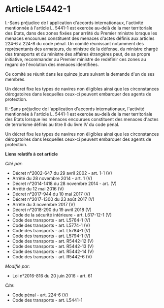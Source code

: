 # Article L5442-1

I.-Sans préjudice de l'application d'accords internationaux, l'activité mentionnée à l'article L. 5441-1 est exercée au-delà
de la mer territoriale des Etats, dans des zones fixées par arrêté du Premier ministre lorsque les menaces encourues
constituent des menaces d'actes définis aux articles 224-6 à 224-8 du code pénal. Un comité réunissant notamment des
représentants des armateurs, du ministre de la défense, du ministre chargé des transports et du ministre des affaires
étrangères peut, de sa propre initiative, recommander au Premier ministre de redéfinir ces zones au regard de l'évolution des
menaces identifiées. 

Ce comité se réunit dans les quinze jours suivant la demande d'un de ses membres. 

Un décret fixe les types de navires non éligibles ainsi que les circonstances dérogatoires dans lesquelles ceux-ci peuvent
embarquer des agents de protection. 

II.-Sans préjudice de l'application d'accords internationaux, l'activité mentionnée à l'article L. 5441-1 est exercée au-delà
de la mer territoriale des Etats lorsque les menaces encourues constituent des menaces d'actes de terrorisme définis au titre
II du livre IV du code pénal. 

Un décret fixe les types de navires non éligibles ainsi que les circonstances dérogatoires dans lesquelles ceux-ci peuvent
embarquer des agents de protection.

**Liens relatifs à cet article**

_Cité par_:

  - Décret n°2002-647 du 29 avril 2002 - art. 1-1 (V)
  - Arrêté du 28 novembre 2014 - art. 1 (V)
  - Décret n°2014-1418 du 28 novembre 2014 - art. (V)
  - Arrêté du 12 mai 2016 (V)
  - Décret n°2017-944 du 10 mai 2017 (V)
  - Décret n°2017-1300 du 23 août 2017 (V)
  - Arrêté du 3 novembre 2017 (V)
  - Décret n°2018-290 du 19 avril 2018 (V)
  - Code de la sécurité intérieure - art. L617-12-1 (V)
  - Code des transports - art. L5764-1 (V)
  - Code des transports - art. L5774-1 (V)
  - Code des transports - art. L5784-1 (V)
  - Code des transports - art. L5794-1 (V)
  - Code des transports - art. R5442-12 (V)
  - Code des transports - art. R5442-13 (V)
  - Code des transports - art. R5442-14 (V)
  - Code des transports - art. R5442-6 (V)

_Modifié par_:

  - Loi n°2016-816 du 20 juin 2016 - art. 61

_Cite_:

  - Code pénal - art. 224-6 (V)
  - Code des transports - art. L5441-1
